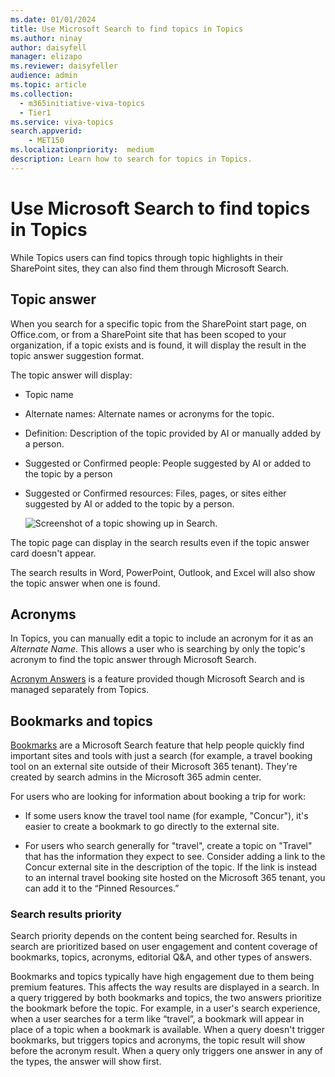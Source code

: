 ```yaml
---
ms.date: 01/01/2024
title: Use Microsoft Search to find topics in Topics
ms.author: ninay
author: daisyfell
manager: elizapo
ms.reviewer: daisyfeller
audience: admin
ms.topic: article
ms.collection:
  - m365initiative-viva-topics
  - Tier1
ms.service: viva-topics 
search.appverid:
    - MET150   
ms.localizationpriority:  medium
description: Learn how to search for topics in Topics.
---
```


# Use Microsoft Search to find topics in Topics

While Topics users can find topics through topic highlights in their SharePoint sites, they can also find them through Microsoft Search.

## Topic answer

When you search for a specific topic from the SharePoint start page, on Office.com, or from a SharePoint site that has been scoped to your organization, if a topic exists and is found, it will display the result in the topic answer suggestion format.

The topic answer will display:

- Topic name
- Alternate names: Alternate names or acronyms for the topic.
- Definition: Description of the topic provided by AI or manually added by a person.
- Suggested or Confirmed people: People suggested by AI or added to the topic by a person
- Suggested or Confirmed resources: Files, pages, or sites either suggested by AI or added to the topic by a person.

   ![Screenshot of a topic showing up in Search.](../media/knowledge-management/search-topic-answer.png)

The topic page can display in the search results even if the topic answer card doesn't appear.

The search results in Word, PowerPoint, Outlook, and Excel will also show the topic answer when one is found.

## Acronyms

In Topics, you can manually edit a topic to include an acronym for it as an *Alternate Name*. This allows a user who is searching by only the topic's acronym to find the topic answer through Microsoft Search.

[Acronym Answers](/microsoftsearch/manage-acronyms) is a feature provided though Microsoft Search and is managed separately from Topics.

## Bookmarks and topics

[Bookmarks](/microsoftsearch/manage-bookmarks) are a Microsoft Search feature that help people quickly find important sites and tools with just a search (for example, a travel booking tool on an external site outside of their Microsoft 365 tenant). They're created by search admins in the Microsoft 365 admin center.

For users who are looking for information about booking a trip for work:

- If some users know the travel tool name (for example, "Concur"), it's easier to create a bookmark to go directly to the external site.

- For users who search generally for "travel", create a topic on "Travel" that has the information they expect to see. Consider adding a link to the Concur external site in the description of the topic. If the link is instead to an internal travel booking site hosted on the Microsoft 365 tenant, you can add it to the “Pinned Resources.”

### Search results priority

Search priority depends on the content being searched for. Results in search are prioritized based on user engagement and content coverage of bookmarks, topics, acronyms, editorial Q&A, and other types of answers.

Bookmarks and topics typically have high engagement due to them being premium features. This affects the way results are displayed in a search. In a query triggered by both bookmarks and topics, the two answers prioritize the bookmark before the topic. For example, in a user's search experience, when a user searches for a term like “travel”, a bookmark will appear in place of a topic when a bookmark is available. When a query doesn't trigger bookmarks, but triggers topics and acronyms, the topic result will show before the acronym result. When a query only triggers one answer in any of the types, the answer will show first.
